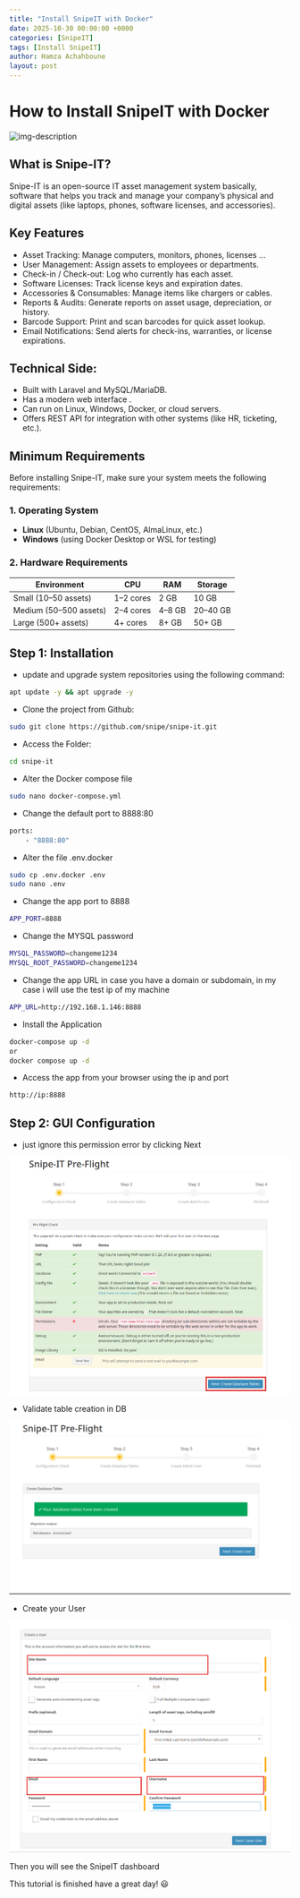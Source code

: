 ```yaml
---
title: "Install SnipeIT with Docker"
date: 2025-10-30 00:00:00 +0000
categories: [SnipeIT]
tags: [Install SnipeIT]    
author: Hamza Achahboune
layout: post
---
```

# How to Install SnipeIT with Docker


![img-description](/assets/img/Blog/snipe-1.jpg)



## What is Snipe-IT?
Snipe-IT is an open-source IT asset management system basically, software that helps you track and manage your company’s physical and digital assets (like laptops, phones, software licenses, and accessories).

## Key Features
- Asset Tracking: Manage computers, monitors, phones, licenses ...
- User Management: Assign assets to employees or departments.
- Check-in / Check-out: Log who currently has each asset.
- Software Licenses: Track license keys and expiration dates.
- Accessories & Consumables: Manage items like chargers or cables.
- Reports & Audits: Generate reports on asset usage, depreciation, or history.
- Barcode Support: Print and scan barcodes for quick asset lookup.
- Email Notifications: Send alerts for check-ins, warranties, or license expirations.

## Technical Side:
- Built with Laravel and MySQL/MariaDB.
- Has a modern web interface .
- Can run on Linux, Windows, Docker, or cloud servers.
- Offers REST API for integration with other systems (like HR, ticketing, etc.).

## Minimum Requirements
Before installing Snipe-IT, make sure your system meets the following requirements:

### 1. Operating System

- **Linux** (Ubuntu, Debian, CentOS, AlmaLinux, etc.)      
- **Windows** (using Docker Desktop or WSL for testing)  

### 2. Hardware Requirements

| Environment | CPU | RAM | Storage |
|--------------|-----|-----|----------|
| Small (10–50 assets) | 1–2 cores | 2 GB | 10 GB |
| Medium (50–500 assets) | 2–4 cores | 4–8 GB | 20–40 GB |
| Large (500+ assets) | 4+ cores | 8+ GB | 50+ GB |


## Step 1: Installation

- update and upgrade system repositories using the following command:

```bash
apt update -y && apt upgrade -y
```
- Clone the project from Github:

```bash
sudo git clone https://github.com/snipe/snipe-it.git
```
- Access the Folder:

```bash
cd snipe-it
```
- Alter the Docker compose file

```bash
sudo nano docker-compose.yml
```
- Change the default port to 8888:80

```bash
ports:
    - "8888:80"
```
- Alter the file .env.docker

```bash
sudo cp .env.docker .env
sudo nano .env
```
- Change the app port to 8888

```bash
APP_PORT=8888
```
- Change the MYSQL password

```bash
MYSQL_PASSWORD=changeme1234
MYSQL_ROOT_PASSWORD=changeme1234
```

- Change the app URL in case you have a domain or subdomain, in my case i will use the test ip of my machine

```bash
APP_URL=http://192.168.1.146:8888
```

- Install the Application
```bash
docker-compose up -d
or 
docker compose up -d
```

- Access the app from your browser using the ip and port 

```bash
http://ip:8888
```


## Step 2: GUI Configuration

- just ignore this permission error by clicking Next

![Local Image](/assets/img/Blog/snipe-2.png)

- Validate table creation in DB

![Local Image](/assets/img/Blog/snipe-3.png)

- Create your User

![Local Image](/assets/img/Blog/snipe-4.png)

Then you will see the SnipeIT dashboard



This tutorial is finished have a great day! 😃
